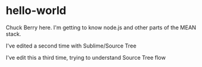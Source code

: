 hello-world
===========

Chuck Berry here.  I'm getting to know node.js and other parts of the MEAN stack. 

I've edited a second time with Sublime/Source Tree

I've edit this a third time, trying to understand Source Tree flow
